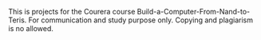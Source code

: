 This is projects for the Courera course Build-a-Computer-From-Nand-to-Teris.
For communication and study purpose only.
Copying and plagiarism is no allowed.
